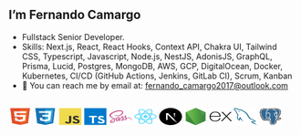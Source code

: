 ## I’m Fernando Camargo

- Fullstack Senior Developer.
- Skills: Next.js, React, React Hooks, Context API, Chakra UI, Tailwind CSS, Typescript, Javascript, Node.js, NestJS, AdonisJS, GraphQL, Prisma, Lucid, Postgres, MongoDB, AWS, GCP, DigitalOcean, Docker, Kubernetes, CI/CD (GitHub Actions, Jenkins, GitLab CI), Scrum, Kanban
- 📧 You can reach me by email at: fernando_camargo2017@outlook.com

 <!-- <div>
  <a href="https://github.com/fercamarg0">
  <img height="180em" src="https://github-readme-stats.vercel.app/api?username=fercamarg0&show_icons=true&theme=dracula&include_all_commits=true&count_private=true"/>
  <img height="180em" src="https://github-readme-stats.vercel.app/api/top-langs/?username=fercamarg0&layout=compact&langs_count=7&theme=dracula"/>
</div> -->
  
 <div style="display: inline_block"><br>
  <img align="center" alt="Fernando Camargo-HTML" height="30" width="40" src="https://raw.githubusercontent.com/devicons/devicon/master/icons/html5/html5-original.svg">
  <img align="center" alt="Fernando Camargo-CSS" height="30" width="40" src="https://raw.githubusercontent.com/devicons/devicon/master/icons/css3/css3-original.svg">
  <img align="center" alt="Fernando Camargo-Js" height="30" width="40" src="https://raw.githubusercontent.com/devicons/devicon/master/icons/javascript/javascript-original.svg">
  <img align="center" alt="Fernando Camargo-Ts" height="30" width="40" src="https://raw.githubusercontent.com/devicons/devicon/master/icons/typescript/typescript-original.svg">
  <img align="center" alt="Fernando Camargo-SASS" height="30" width="40" src="https://raw.githubusercontent.com/devicons/devicon/master/icons/sass/sass-original.svg">
  <img align="center" alt="Fernando Camargo-React" height="30" width="40" src="https://raw.githubusercontent.com/devicons/devicon/master/icons/react/react-original.svg">
  <img align="center" alt="Fernando Camargo-Next" height="30" width="40" src="https://raw.githubusercontent.com/devicons/devicon/master/icons/nextjs/nextjs-original.svg">
  <img align="center" alt="Fernando Camargo-Node.js" height="30" width="40" src="https://raw.githubusercontent.com/devicons/devicon/master/icons/nodejs/nodejs-original.svg">
  <img align="center" alt="Fernando Camargo-Express" height="30" width="40" src="https://raw.githubusercontent.com/devicons/devicon/master/icons/express/express-original.svg">
  <img align="center" alt="Fernando Camargo-MySQL" height="30" width="40" src="https://raw.githubusercontent.com/devicons/devicon/master/icons/mysql/mysql-original.svg">
  <img align="center" alt="Fernando Camargo-PostgreSQL" height="30" width="40" src="https://raw.githubusercontent.com/devicons/devicon/master/icons/postgresql/postgresql-original.svg">
</div>
 <br>
<!-- <div> 
  <a href="https://www.linkedin.com/in/fernando-camargo-26045421a/" target="_blank"><img src="https://img.shields.io/badge/-LinkedIn-%230077B5?style=for-the-badge&logo=linkedin&logoColor=white" target="_blank"></a> 
</div> -->
